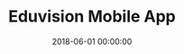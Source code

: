 ---
layout: inner
position: left
title: 'Eduvision Mobile App'
lead_text: 'Developed the Android app and its backend functionality.'
tags: ['MySQL', 'PHP', 'Yii 2', 'API', 'Kotlin', 'Android SDK']
featured_image: ['/img/posts/eduvision-min.png']
date: 2018-06-01 00:00:00
categories: ['Backend Dev','Mobile Dev']
project_link: ''
button_icon: ''
button_text: ''
order: 17
visible: 0
company: 'Self-employed'
---